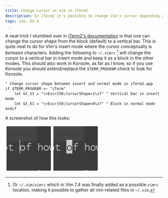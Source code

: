 ```yaml
---
title: Change Cursor in Vim in iTerm2
description: In iTerm2 it's possible to change Vim's cursor depending on the mode you're currently in
tags: vim, OS X
...
```


A neat trick I stumbled over in [iTerm2's
documentation](http://www.iterm2.com/#/section/documentation) is that one can
change the cursor shape from the block (default) to a vertical bar. This is
quite neat to do for Vim's insert mode where the cursor conceptually is
*between* characters. Adding the following to `~/.vimrc` [^1] will change the
cursor to a vertical bar in insert mode and keep it as a block in the other
modes. This should also work in Konsole, as far as I know, so if you use
Konsole you should extend/replace the `$TERM_PROGRAM` check to look for Konsole.

```vim
" Change cursor shape between insert and normal mode in iTerm2.app
if $TERM_PROGRAM =~ "iTerm"
    let &t_SI = "\<Esc>]50;CursorShape=1\x7" " Vertical bar in insert mode
    let &t_EI = "\<Esc>]50;CursorShape=0\x7" " Block in normal mode
endif
```

A screenshot of how this looks:

![iTerm2 cursor in Vim's insert and normal mode](/images/vim_cursors.png)

[^1]: Or `~/.vim/vimrc` which in Vim 7.4 was finally added as a possible
`vimrc` location, making it possible to gather all vim-related files in
`~/.vim`.
